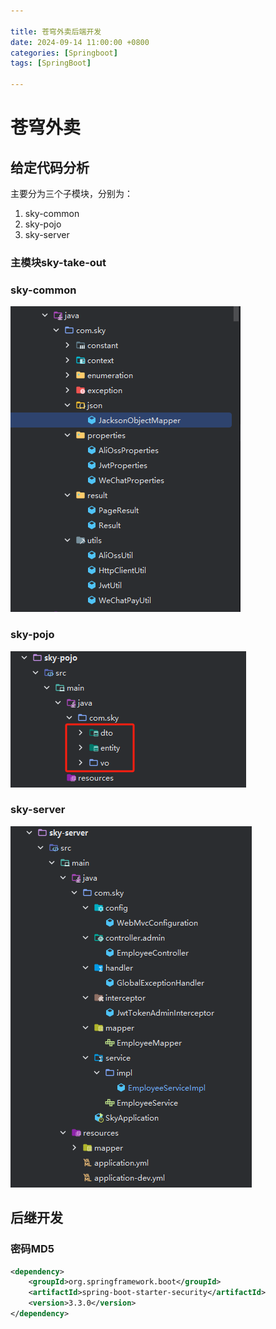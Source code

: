 ```yaml
---

title: 苍穹外卖后端开发
date: 2024-09-14 11:00:00 +0800
categories: [Springboot]
tags: [SpringBoot]

---
```

# 苍穹外卖

## 给定代码分析

主要分为三个子模块，分别为：

1. sky-common
2. sky-pojo
3. sky-server

### 主模块sky-take-out

### sky-common

![image-20240914161819092](https://raw.githubusercontent.com/mikeaaaaaa/cloudimg/main/img/image-20240914161819092.png)

### sky-pojo

![image-20240914161905406](https://raw.githubusercontent.com/mikeaaaaaa/cloudimg/main/img/image-20240914161905406.png)

### sky-server

![image-20240914161920703](https://raw.githubusercontent.com/mikeaaaaaa/cloudimg/main/img/image-20240914161920703.png)

## 后继开发

### 密码MD5

```xml
<dependency>
    <groupId>org.springframework.boot</groupId>
    <artifactId>spring-boot-starter-security</artifactId>
    <version>3.3.0</version>
</dependency>
```

